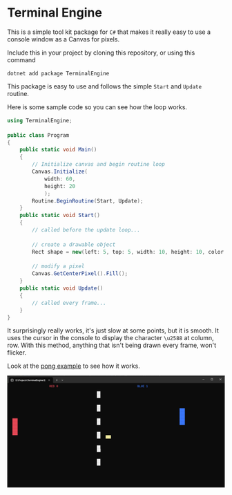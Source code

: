 # Terminal Engine

This is a simple tool kit package for `C#` that makes it really easy to use a console window as a Canvas for pixels. 

Include this in your project by cloning this repository, or using this command
```
dotnet add package TerminalEngine
```

This package is easy to use and follows the simple `Start` and `Update` routine. 

Here is some sample code so you can see how the loop works.

```cs
using TerminalEngine;

public class Program
{
    public static void Main()
    {
        // Initialize canvas and begin routine loop
        Canvas.Initialize(
            width: 60, 
            height: 20
            );
        Routine.BeginRoutine(Start, Update);
    }
    public static void Start()
    {
        // called before the update loop...

        // create a drawable object
        Rect shape = new(left: 5, top: 5, width: 10, height: 10, color: ConsoleColor.Green);

        // modify a pixel
        Canvas.GetCenterPixel().Fill();
    }
    public static void Update()
    {
        // called every frame...
    }
}
```

It surprisingly really works, it's just slow at some points, but it is smooth. It uses the cursor in the console to display the character `\u2588` at column, row. With this method, anything that isn't being drawn every frame, won't flicker.

Look at the [pong example](https://github.com/JBrosDevelopment/TerminalEngine/tree/master/Examples/Pong) to see how it works.

![Pong](https://raw.githubusercontent.com/JBrosDevelopment/TerminalEngine/master/Examples/Pong/playing.png)

